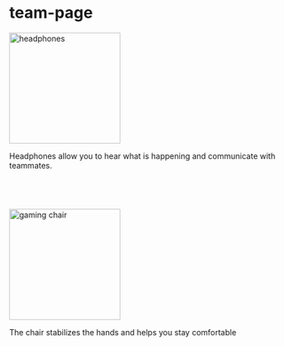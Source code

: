 # team-page


   <img src="https://www.stockvault.net/data/2016/03/17/188406/preview16.jpg" 
    alt="headphones"
      width="200px" Height="200px"/>
    <p style="margin-bottom: 70px;">Headphones allow you to hear what is happening and communicate with teammates.</p>
     <img src="https://upload.wikimedia.org/wikipedia/commons/d/db/Gaming_chair_1.jpg" 
    alt="gaming chair"
      width="200px" Height="200px"/>
     <P> The chair stabilizes the hands and helps you stay comfortable</p>
